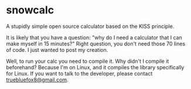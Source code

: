 # snowcalc
A stupidly simple open source calculator based on the KISS principle.

It is likely that you have a question: "why do I need a calculator that I can make myself in 15 minutes?"
Right question, you don't need those 70 lines of code.
I just wanted to post my creation.

Well, to run your calc you need to compile it. Why didn't I compile it beforehand?
Because I'm on Linux, and it compiles the library specifically for Linux.
If you want to talk to the developer, please contact truebluefox8@gmail.com.
